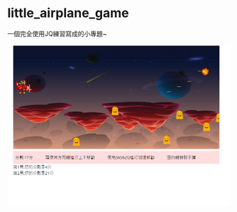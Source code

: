 # little_airplane_game

一個完全使用JQ練習寫成的小專題~

![image](https://github.com/richard85501/little_airplane_game/blob/main/airplane.PNG)
